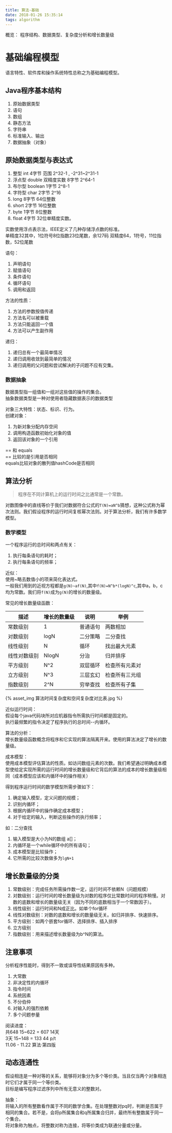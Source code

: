 ```yaml
---
title: 算法-基础
date: 2018-01-26 15:35:14
tags: algorithm
---
```


概览： 程序结构、数据类型、复杂度分析和增长数量级     

<!--more-->

# 基础编程模型  

语言特性、软件库和操作系统特性总称之为基础编程模型。  

## Java程序基本结构  

1. 原始数据类型
1. 语句
1. 数组
1. 静态方法
1. 字符串
1. 标准输入、输出
1. 数据抽象（对象）

## 原始数据类型与表达式

1. 整型 int 4字节 范围 2^32-1 , -2^31~2^31-1
1. 浮点型 double 双精度实数 8字节 2^64-1
1. 布尔型 boolean 1字节 2^8-1
1. 字符型 char 2字节 2^16
1. long 8字节 64位整数
1. short 2字节 16位整数
1. byte 1字节 8位整数
1. float 4字节  32位单精度实数。

实数使用浮点表示法，IEEE定义了几种存储浮点数的标准。  
单精度32其中，1位符号8位指数23位尾数，余127码
双精度64，1符号，11位指数，52位尾数

语句：  

1. 声明语句
1. 赋值语句
1. 条件语句
1. 循环语句
1. 调用和返回

方法的性质：  
1. 方法的参数按值传递
1. 方法名可以被重载
1. 方法只能返回一个值
1. 方法可以产生副作用

递归：  
1. 递归总有一个最简单情况
1. 递归调用收敛到最简单的情况
1. 递归调用的父问题和尝试解决的子问题不应有交集。

### 数据抽象  

数据类型指一组值和一组对这些值的操作的集合。  
抽象数据类型是一种对使用者隐藏数据表示的数据类型

对象三大特性：状态、标识、行为。  
创建对象：  
1. 为新对象分配内存空间
1. 调用构造函数初始化对象的值
1. 返回该对象的一个引用

== 和 equals  
== 比较的是引用是否相同  
equals比较对象的散列值hashCode是否相同

## 算法分析  

> 程序在不同计算机上的运行时间之比通常是一个常数。  

对数图像中的直线等价于我们对数据符合公式的`T(N)=aN^b`猜想，这种公式称为幂次法则。我们假设程序的运行时间复核幂次法则。对于算法分析，我们有许多数学模型。  

### 数学模型

一个程序运行的总时间和两点有关：

1. 执行每条语句的耗时；
2. 执行每条语句的频率；

近似：  
使用~略去数值小的项来简化表达式。  
一般我们用到的近视方程都是`g(N)~af(N)`,其中`f(N)=N^b*(logN)^c`,其中a，b，c均为常数。我们将`f(N)`成为`g(N)`的增长的数量级。  

常见的增长数量级函数：  

| 描述         | 增长的数量级 | 说明     | 举例           |
| ------------ | ------------ | -------- | -------------- |
| 常数级别     | 1            | 普通语句 | 两数相加       |
| 对数级别     | logN         | 二分策略 | 二分查找       |
| 线性级别     | N            | 循环     | 找出最大元素   |
| 线性对数级别 | NlogN        | 分治     | 归并排序       |
| 平方级别     | N^2          | 双层循环 | 检查所有元素对 |
| 立方级别     | N^3          | 三层玄幻 | 检查所有三元组 |
| 指数级别     | 2^N          | 穷举查找 | 检查所有子集   |

{% asset_img 算法时间复杂度和空间复杂度对比表.jpg %}

近似运行时间：  
假设每个java代码块所对应机器指令所需执行时间都是固定的。  
执行最频繁的指令决定了程序执行的总时间--内循环。  

算法的分析：  
增长数量级函数概念将程序和它实现的算法隔离开来。使用的算法决定了增长的数量级。

成本模型：  
使用成本模型评估算法的性质。如访问数组元素的次数。我们希望通过明确成本模型使给定实现所需的运行时间的增长数量级和它背后的算法的成本的增长数量级相同（成本模型应该和内循环中的操作相关）

得到程序运行时间的数学模型所需步骤如下：  

1. 确定输入模型，定义问题的规模；
1. 识别内循环；
1. 根据内循环中的操作确定成本模型；
1. 对于给定的输入，判断这些操作的执行频率；

如：二分查找  

1. 输入模型是大小为N的数组 a[]；
1. 内循环是一个while循环中的所有语句；
1. 成本模型是比较操作；
1. 它所需的比较次数做多为`lgN+1`

## 增长数量级的分类  

1. 常数级别：完成任务所需操作数一定，运行时间不依赖N（问题规模）
1. 对数级别：运行时间的增长数量级为对数的程序仅比常数时间的程序稍慢。对数的底数和增长的数量级无关（因为不同的底数相当于一个常数因子）。
1. 线性级别：运行时间和N成正比。如单个for循环
1. 线性对数级别：对数的底数和增长的数量级无关。如归并排序、快速排序。
1. 平方级别：如两个嵌套for循环、选择排序、插入排序
1. 立方级别
1. 指数级别：用来描述增长数量级为b^N的算法。

## 注意事项
分析程序性能时，得到不一致或误导性结果原因有多种。  
1. 大常数
1. 非决定性的内循环
1. 指令时间
1. 系统因素
1. 不分伯仲
1. 对输入的强烈依赖
1. 多个问题参量

阅读进度：  
共648  15~622 =  607  14天  
3天 15~148 = 133  44 p/t  
11.06 - 11.22 算法·第四版

## 动态连通性
假设相连是一种对等的关系，能够将对象分为多个等价类。当且仅当两个对象相连时它们才属于同一个等价类。  
目标是编写程序过滤序列中所有无意义的整数对。

抽象：  
将输入的所有整数看作属于不同的数学合集。在处理整数对pq时，判断是否属于相同的集合。若不是，会将p所属集合和q所属集合归并，最终所有整数属于同一个集合。  
将对象称为触点，将整数对称为连接，将等价类成为联通分量或分量。